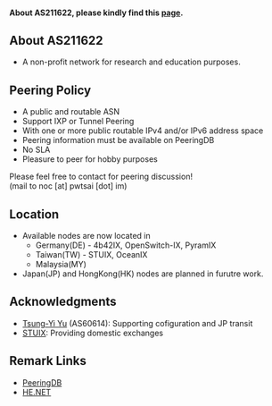#### About AS211622, please kindly find this [page](https://network.pwtsai.im).

## About AS211622
* A non-profit network for research and education purposes.

## Peering Policy
* A public and routable ASN
* Support IXP or Tunnel Peering
* With one or more public routable IPv4 and/or IPv6 address space
* Peering information must be available on PeeringDB
* No SLA
* Pleasure to peer for hobby purposes

Please feel free to contact for peering discussion!  
(mail to noc [at] pwtsai [dot] im)

## Location
* Available nodes are now located in 
  + Germany(DE) - 4b42IX, OpenSwitch-IX, PyramIX
  + Taiwan(TW) - STUIX, OceanIX
  + Malaysia(MY)
* Japan(JP) and HongKong(HK) nodes are planned in furutre work.

## Acknowledgments
* [Tsung-Yi Yu](https://network.steveyi.net/) (AS60614): Supporting cofiguration and JP transit
* [STUIX](https://stuix.io/): Providing domestic exchanges

## Remark Links
* [PeeringDB](https://www.peeringdb.com/asn/211622/)  
* [HE.NET](https://bgp.he.net/AS211622)  

